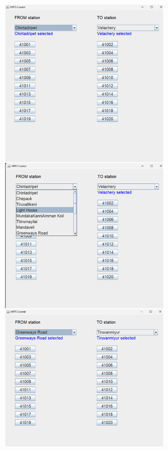 <div id="header">
  <img src="https://raw.githubusercontent.com/cskk7/50-days-challenge/main/JavaApps/TrainTiming/img1.png"/>
  <img src="https://raw.githubusercontent.com/cskk7/50-days-challenge/main/JavaApps/TrainTiming/img2.png"/>
  <img src="https://raw.githubusercontent.com/cskk7/50-days-challenge/main/JavaApps/TrainTiming/img3.png"/>
</div>
